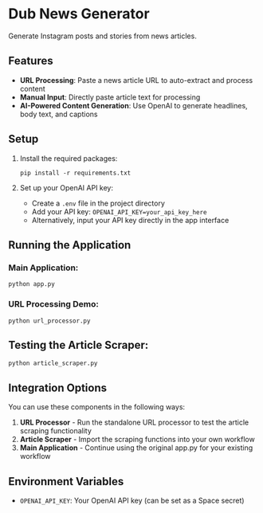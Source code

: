 # Dub News Generator

Generate Instagram posts and stories from news articles.

## Features

- **URL Processing**: Paste a news article URL to auto-extract and process content
- **Manual Input**: Directly paste article text for processing
- **AI-Powered Content Generation**: Use OpenAI to generate headlines, body text, and captions

## Setup

1. Install the required packages:
   ```
   pip install -r requirements.txt
   ```

2. Set up your OpenAI API key:
   - Create a `.env` file in the project directory
   - Add your API key: `OPENAI_API_KEY=your_api_key_here`
   - Alternatively, input your API key directly in the app interface

## Running the Application

### Main Application:
```
python app.py
```

### URL Processing Demo:
```
python url_processor.py
```

## Testing the Article Scraper:
```
python article_scraper.py
```

## Integration Options

You can use these components in the following ways:

1. **URL Processor** - Run the standalone URL processor to test the article scraping functionality
2. **Article Scraper** - Import the scraping functions into your own workflow
3. **Main Application** - Continue using the original app.py for your existing workflow

## Environment Variables

- `OPENAI_API_KEY`: Your OpenAI API key (can be set as a Space secret) 
